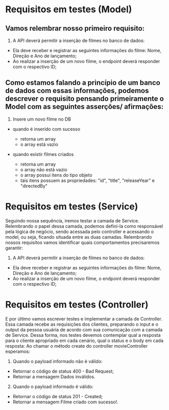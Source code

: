 # Requisitos em testes (Model)

## Vamos relembrar nosso primeiro requisito:

1. A API deverá permitir a inserção de filmes no banco de dados:

- Ela deve receber e registrar as seguintes informações do filme: Nome, Direção e Ano de lançamento;
- Ao realizar a inserção de um novo filme, o endpoint deverá responder com o respectivo ID;

## Como estamos falando a princípio de um banco de dados com essas informações, podemos descrever o requisito pensando primeiramente o Model com as seguintes asserções/ afirmações:

1. Insere um novo filme no DB

- quando é inserido com sucesso

  - retorna um array
  - o array está vazio

- quando existir filmes criados

  - retorna um array
  - o array não está vazio
  - o array possui itens do tipo objeto
  - tais itens possuem as propriedades: "id", "title", "releaseYear" e "directedBy"

# Requisitos em testes (Service)

Seguindo nossa sequência, iremos testar a camada de Service.
Relembrando o papel dessa camada, podemos definí-la como responsável pela lógica de negócio, sendo acessada pelo controller e acessando o model, ou seja, ficando situada entre as duas camadas.
Relembrando nossos requisitos vamos identificar quais comportamentos precisaremos garantir:

1. A API deverá permitir a inserção de filmes no banco de dados:

- Ela deve receber e registrar as seguintes informações do filme: Nome, Direção e Ano de lançamento;
- Ao realizar a inserção de um novo filme, o endpoint deverá responder com o respectivo ID;

# Requisitos em testes (Controller)

E por último vamos escrever testes e implementar a camada de Controller.
Essa camada recebe as requisições dos clientes, preparando o input e o output da pessoa usuária de acordo com sua comunicação com a camada de Service.
Dessa forma, nos testes devemos contemplar qual a resposta para o cliente apropriado em cada cenário, qual o status e o body em cada resposta:
Ao chamar o método create do controller movieController esperamos:

1. Quando o payload informado não é válido:

- Retornar o código de status 400 - Bad Request;
- Retornar a mensagem Dados inválidos.

2. Quando o payload informado é válido:

- Retornar o código de status 201 - Created;
- Retornar a mensagem Filme criado com sucesso!.
